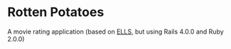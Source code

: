 # Rotten Potatoes

A movie rating application (based on [ELLS](http://beta.saasbook.info), but using Rails 4.0.0 and Ruby 2.0.0)

